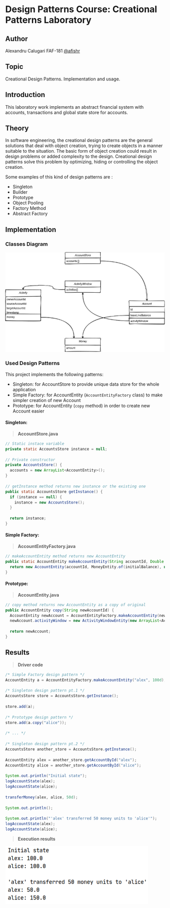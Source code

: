 # Design Patterns Course: Creational Patterns Laboratory

## Author

Alexandru Calugari FAF-181 [@afishr](github.com/afishr)

## Topic

Creational Design Patterns. Implementation and usage.

## Introduction

This laboratory work implements an abstract financial system with accounts, transactions
and global state store for accounts.

## Theory

In software engineering, the creational design patterns are the general solutions that deal with object creation, trying to create objects in a manner suitable to the situation. The basic form of object creation could result in design problems or added complexity to the design. Creational design patterns solve this problem by optimizing, hiding or controlling the object creation.

Some examples of this kind of design patterns are :

* Singleton
* Builder
* Prototype
* Object Pooling
* Factory Method
* Abstract Factory

## Implementation

### Classes Diagram

![classes diagram](../.github/creational-patterns/classes.jpg)

### Used Design Patterns

This project implements the following patterns:
* Singleton: for AccountStore to provide unique data store for the whole application
* Simple Factory: for AccountEntity (`AccountEntityFactory` class) to make simpler creation of new Account
* Prototype: for AccountEntity (`copy` method) in order to create new Account easier

#### Singleton:
>**AccountStore.java**
```java
// Static instace variable
private static AccountsStore instance = null;

// Private constructor
private AccountsStore() {
  accounts = new ArrayList<AccountEntity>();
}

// getInstance method returns new instance or the existing one
public static AccountsStore getInstance() {
  if (instance == null) {
    instance = new AccountsStore();
  }

  return instance;
}
```

#### Simple Factory:
>**AccountEntityFactory.java**
```java
// makeAccountEntity method returns new AccountEntity
public static AccountEntity makeAccountEntity(String accountId, Double initialBalance) {
  return new AccountEntity(accountId, MoneyEntity.of(initialBalance), new ActivityWindowEntity(new ArrayList<ActivityEntity>()));
}
```

#### Prototype:
>**AccountEntity.java**
```java
// copy method returns new AccountEntity as a copy of original
public AccountEntity copy(String newAccountId) {
  AccountEntity newAccount = AccountEntityFactory.makeAccountEntity(newAccountId, this.baseLineBalance.getAmount());
  newAccount.activityWindow = new ActivityWindowEntity(new ArrayList<ActivityEntity>(this.activityWindow.getActivities()));

  return newAccount;
}
```

## Results
>**Driver code**
```java
/* Simple Factory design pattern */
AccountEntity a = AccountEntityFactory.makeAccountEntity("alex", 100d);

/* Singleton design pattern pt.1 */
AccountsStore store = AccountsStore.getInstance();

store.add(a);

/* Prototype design pattern */
store.add(a.copy("alice"));
  
/* ... */

/* Singleton design pattern pt.2 */
AccountsStore another_store = AccountsStore.getInstance();

AccountEntity alex = another_store.getAccountById("alex");
AccountEntity alice = another_store.getAccountById("alice");

System.out.println("Initial state");
logAccountState(alex);
logAccountState(alice);

transferMoney(alex, alice, 50d);

System.out.println();

System.out.println("'alex' transferred 50 money units to 'alice'");
logAccountState(alex);
logAccountState(alice);
```

>**Execution results**

![execution results](../.github/creational-patterns/execution.png)